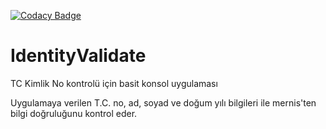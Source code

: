 [![Codacy Badge](https://api.codacy.com/project/badge/Grade/be8cbef69b3a4f64aa57a432d7473293)](https://app.codacy.com/gh/cmoztas/IdentityValidate?utm_source=github.com&utm_medium=referral&utm_content=cmoztas/IdentityValidate&utm_campaign=Badge_Grade_Settings)

# IdentityValidate

TC Kimlik No kontrolü için basit konsol uygulaması

Uygulamaya verilen T.C. no, ad, soyad ve doğum yılı bilgileri ile mernis'ten bilgi doğruluğunu kontrol eder.
